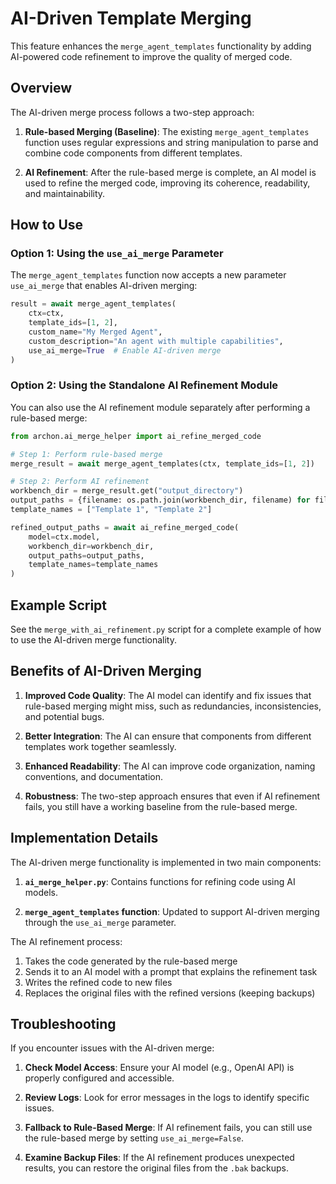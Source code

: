 # AI-Driven Template Merging

This feature enhances the `merge_agent_templates` functionality by adding AI-powered code refinement to improve the quality of merged code.

## Overview

The AI-driven merge process follows a two-step approach:

1. **Rule-based Merging (Baseline)**: The existing `merge_agent_templates` function uses regular expressions and string manipulation to parse and combine code components from different templates.

2. **AI Refinement**: After the rule-based merge is complete, an AI model is used to refine the merged code, improving its coherence, readability, and maintainability.

## How to Use

### Option 1: Using the `use_ai_merge` Parameter

The `merge_agent_templates` function now accepts a new parameter `use_ai_merge` that enables AI-driven merging:

```python
result = await merge_agent_templates(
    ctx=ctx,
    template_ids=[1, 2],
    custom_name="My Merged Agent",
    custom_description="An agent with multiple capabilities",
    use_ai_merge=True  # Enable AI-driven merge
)
```

### Option 2: Using the Standalone AI Refinement Module

You can also use the AI refinement module separately after performing a rule-based merge:

```python
from archon.ai_merge_helper import ai_refine_merged_code

# Step 1: Perform rule-based merge
merge_result = await merge_agent_templates(ctx, template_ids=[1, 2])

# Step 2: Perform AI refinement
workbench_dir = merge_result.get("output_directory")
output_paths = {filename: os.path.join(workbench_dir, filename) for filename in merge_result.get("generated_files", [])}
template_names = ["Template 1", "Template 2"]

refined_output_paths = await ai_refine_merged_code(
    model=ctx.model,
    workbench_dir=workbench_dir,
    output_paths=output_paths,
    template_names=template_names
)
```

## Example Script

See the `merge_with_ai_refinement.py` script for a complete example of how to use the AI-driven merge functionality.

## Benefits of AI-Driven Merging

1. **Improved Code Quality**: The AI model can identify and fix issues that rule-based merging might miss, such as redundancies, inconsistencies, and potential bugs.

2. **Better Integration**: The AI can ensure that components from different templates work together seamlessly.

3. **Enhanced Readability**: The AI can improve code organization, naming conventions, and documentation.

4. **Robustness**: The two-step approach ensures that even if AI refinement fails, you still have a working baseline from the rule-based merge.

## Implementation Details

The AI-driven merge functionality is implemented in two main components:

1. **`ai_merge_helper.py`**: Contains functions for refining code using AI models.

2. **`merge_agent_templates` function**: Updated to support AI-driven merging through the `use_ai_merge` parameter.

The AI refinement process:

1. Takes the code generated by the rule-based merge
2. Sends it to an AI model with a prompt that explains the refinement task
3. Writes the refined code to new files
4. Replaces the original files with the refined versions (keeping backups)

## Troubleshooting

If you encounter issues with the AI-driven merge:

1. **Check Model Access**: Ensure your AI model (e.g., OpenAI API) is properly configured and accessible.

2. **Review Logs**: Look for error messages in the logs to identify specific issues.

3. **Fallback to Rule-Based Merge**: If AI refinement fails, you can still use the rule-based merge by setting `use_ai_merge=False`.

4. **Examine Backup Files**: If the AI refinement produces unexpected results, you can restore the original files from the `.bak` backups.
